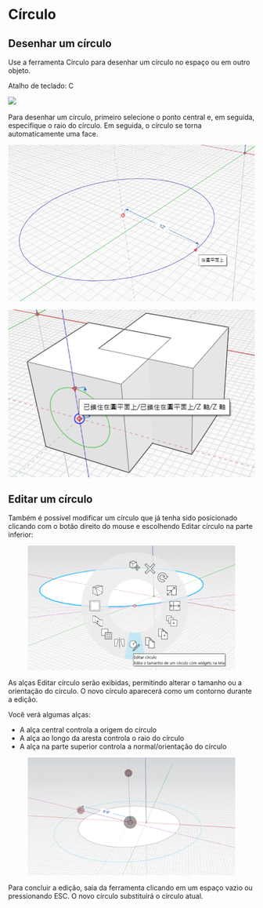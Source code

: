 # Círculo

## Desenhar um círculo

Use a ferramenta Círculo para desenhar um círculo no espaço ou em outro objeto.

Atalho de teclado: C

![](../.gitbook/assets/circle\_toolbar.png)

Para desenhar um círculo, primeiro selecione o ponto central e, em seguida, especifique o raio do círculo. Em seguida, o círculo se torna automaticamente uma face.

![](../.gitbook/assets/circle1.png)

![](../.gitbook/assets/circle2.png)

## Editar um círculo

Também é possível modificar um círculo que já tenha sido posicionado clicando com o botão direito do mouse e escolhendo Editar círculo na parte inferior:

<figure><img src="../.gitbook/assets/EditCircle1.png" alt=""><figcaption></figcaption></figure>

As alças Editar círculo serão exibidas, permitindo alterar o tamanho ou a orientação do círculo. O novo círculo aparecerá como um contorno durante a edição.

Você verá algumas alças:

* A alça central controla a origem do círculo
* A alça ao longo da aresta controla o raio do círculo
* A alça na parte superior controla a normal/orientação do círculo

<figure><img src="../.gitbook/assets/image (2) (2).png" alt=""><figcaption></figcaption></figure>

Para concluir a edição, saia da ferramenta clicando em um espaço vazio ou pressionando ESC. O novo círculo substituirá o círculo atual.
